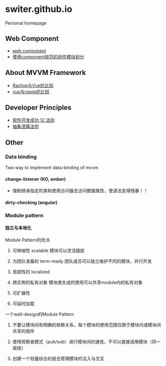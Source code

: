 switer.github.io
================

Personal homepage

Web Component
-------------
* [web component](https://github.com/switer/switer.github.io/issues/6)
* [使用component规范的组件模块划分](https://github.com/switer/switer.github.io/issues/3)

About MVVM Framework
--------------------
* [Ractive与Vue的比较](https://github.com/switer/switer.github.io/issues/5)
* [vue与ripple的比较](https://github.com/switer/switer.github.io/issues/4)

Developer Principles
--------------------
* [软件开发成功 12 法则](https://github.com/switer/switer.github.io/issues/2)
* [抽象泄露法则](https://github.com/switer/switer.github.io/issues/1)


Other
-----

### Data binding

Two way to implement data-binding of mvvm

#### change-listener (KO, ember)

* 强制继承指定的类和使用访问器去访问数据属性，使语法变得残暴！！


#### dirty-checking (angular)

 

### Module pattern

#### 独立与本地化

Module Pattern的优点

1. 可伸缩性 scalable
    模块可以灵活插拔

2. 为团队准备的 term-ready
    团队成员可以独立维护不同的模块，并行开发

3. 局部性的 localized


4. 跨实例的私有对象
    模块类生成的使用可以共享module内的私有对象

5. 可扩展性

6. 可延时加载


一个well-design的Module Pattern

1. 不要让模块间有明确的依赖关系，每个模块的使用范围仅限于模块内或模块间共享的插件

2. 使用观察者模式（pub/sub）进行模块间的通信，不可以直接调用模块（同一层级）

3. 创建一个轻量综合的层去管理模块的注入与交互
